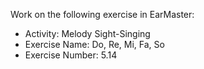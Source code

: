Work on the following exercise in EarMaster:
- Activity: Melody Sight-Singing
- Exercise Name: Do, Re, Mi, Fa, So
- Exercise Number: 5.14
